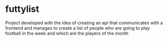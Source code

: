 # futtylist
Project developed with the idea of ​​creating an api that communicates with a frontend and manages to create a list of people who are going to play football in the week and which are the players of the month
